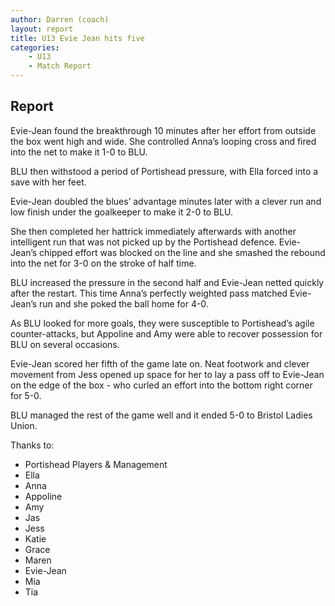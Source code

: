 ```yaml
---
author: Darren (coach)
layout: report
title: U13 Evie Jean hits five
categories: 
    - U13
    - Match Report
---
```


## Report

Evie-Jean found the breakthrough 10 minutes after her effort from outside the box went high and wide. She controlled Anna’s looping cross and fired into the net to make it 1-0 to BLU.

BLU then withstood a period of Portishead pressure, with Ella forced into a save with her feet.

Evie-Jean doubled the blues’ advantage minutes later with a clever run and low finish under the goalkeeper to make it 2-0 to BLU.

She then completed her hattrick immediately afterwards with another intelligent run that was not picked up by the Portishead defence. Evie-Jean’s chipped effort was blocked on the line and she smashed the rebound into the net for 3-0 on the stroke of half time.

BLU increased the pressure in the second half and Evie-Jean netted quickly after the restart. This time Anna’s perfectly weighted pass matched Evie-Jean’s run and she poked the ball home for 4-0.

As BLU looked for more goals, they were susceptible to Portishead’s agile counter-attacks, but Appoline and Amy were able to recover possession for BLU on several occasions.

Evie-Jean scored her fifth of the game late on. Neat footwork and clever movement from Jess opened up space for her to lay a pass off to Evie-Jean on the edge of the box - who curled an effort into the bottom right corner for 5-0.

BLU managed the rest of the game well and it ended 5-0 to Bristol Ladies Union.

Thanks to:

- Portishead Players & Management
- Ella
- Anna
- Appoline
- Amy
- Jas
- Jess
- Katie
- Grace
- Maren
- Evie-Jean
- Mia
- Tia
